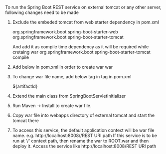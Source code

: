 To run the Spring Boot REST service on external tomcat or any other server, following changes need to be made
1. Exclude the embeded tomcat from web starter dependency in pom.xml

	<dependency>
		<groupId>org.springframework.boot</groupId>
		<artifactId>spring-boot-starter-web</artifactId>
		<!-- to exclude the embeded tomcat -->
		<exclusions>
			<exclusion>
				<groupId>org.springframework.boot</groupId>
				<artifactId>spring-boot-starter-tomcat</artifactId>
			</exclusion>
		</exclusions>
	</dependency>
	
	And add it as compile time dependency as it will be required while cretaing war
	<dependency>
		<groupId>org.springframework.boot</groupId>
		<artifactId>spring-boot-starter-tomcat</artifactId>
		<scope>compile</scope>
	</dependency>

2. Add below in pom.xml in order to create war
	<packaging>war</packaging>
   
3. To change war file name, add below tag in <build> tag in pom.xml
   
   <finalName>${artifactId}</finalName>
   
4. Extend the main class from SpringBootServletInitializer
5. Run Maven -> Install to create war file.
6. Copy war file into webapps directory of external tomcat and start the tomcat there
7. To access this service, the default application context will be war file name. e.g. http://localhost:8008/<war-file-name>/REST URI path
   If this service is to be run at '/' context path, then rename the war to ROOT.war and then deploy it. Access the service like
   http://localhost:8008/REST URI path